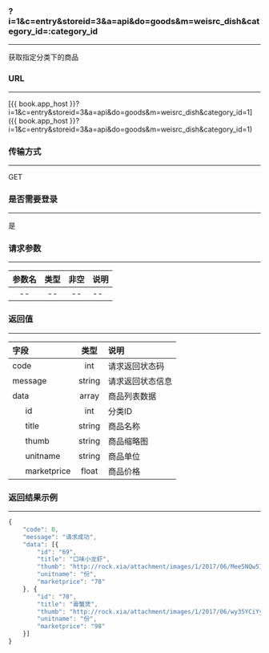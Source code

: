 ### ?i=1&c=entry&storeid=3&a=api&do=goods&m=weisrc_dish&category_id=:category_id

---

获取指定分类下的商品

### URL

---

[{{ book.app_host }}?i=1&c=entry&storeid=3&a=api&do=goods&m=weisrc_dish&category_id=1]({{ book.app_host }}?i=1&c=entry&storeid=3&a=api&do=goods&m=weisrc_dish&category_id=1)


### 传输方式

---

GET

### 是否需要登录

---

是


### 请求参数

---

| 参数名 | 类型 | 非空 | 说明 |
| :---: | :---: | :---: | :--- |
| -- | -- | -- | -- |


### 返回值

---

| 字段 | 类型 | 说明 |
| :--- | :---: | :--- |
| code | int | 请求返回状态码 |
| message | string | 请求返回状态信息 |
| data | array | 商品列表数据 |
| &nbsp;&nbsp;&nbsp;&nbsp;&nbsp;&nbsp;id | int | 分类ID     |
| &nbsp;&nbsp;&nbsp;&nbsp;&nbsp;&nbsp;title | string | 商品名称 |
| &nbsp;&nbsp;&nbsp;&nbsp;&nbsp;&nbsp;thumb | string | 商品缩略图 |
| &nbsp;&nbsp;&nbsp;&nbsp;&nbsp;&nbsp;unitname | string | 商品单位 |
| &nbsp;&nbsp;&nbsp;&nbsp;&nbsp;&nbsp;marketprice | float | 商品价格 |

### 返回结果示例

---

``` js
{
    "code": 0,
    "message": "请求成功",
    "data": [{
        "id": "69",
        "title": "口味小龙虾",
        "thumb": "http://rock.xia/attachment/images/1/2017/06/Mee5NQw5IzNPnnwpjn6n2PwxzXuppT.jpg",
        "unitname": "份",
        "marketprice": "78"
    }, {
        "id": "70",
        "title": "膏蟹煲",
        "thumb": "http://rock.xia/attachment/images/1/2017/06/wy35YCiYy4ByjphqHQ43Q9I445bCCB.jpg",
        "unitname": "份",
        "marketprice": "98"
    }]
}
```